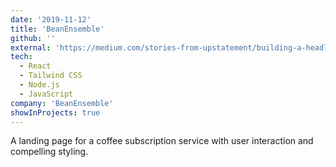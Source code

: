 ```yaml
---
date: '2019-11-12'
title: 'BeanEnsemble'
github: ''
external: 'https://medium.com/stories-from-upstatement/building-a-headless-mobile-app-cms-from-scratch-bab2d17744d9'
tech:
  - React
  - Tailwind CSS
  - Node.js
  - JavaScript
company: 'BeanEnsemble'
showInProjects: true
---
```


A landing page for a coffee subscription service with user interaction and compelling styling.